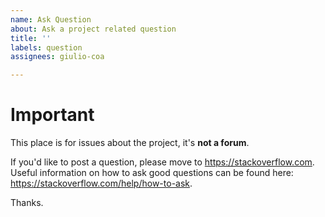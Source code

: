 ```yaml
---
name: Ask Question
about: Ask a project related question
title: ''
labels: question
assignees: giulio-coa

---
```


<!-- WARNING: Ignoring this template could lead to the issue being closed as incomplete -->

# Important
This place is for issues about the project, it's **not a forum**.

If you'd like to post a question, please move to https://stackoverflow.com. Useful information on how to ask good questions can be found here: https://stackoverflow.com/help/how-to-ask.

Thanks.
